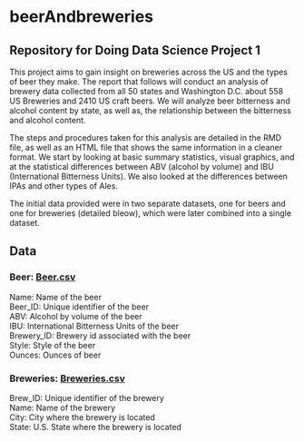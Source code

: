 # beerAndbreweries
## Repository for Doing Data Science Project 1
This project aims to gain insight on breweries across the US and the types of beer they make.
The report that follows will conduct an analysis of brewery data collected from all 50 states 
and Washington D.C. about 558 US Breweries and 2410 US craft beers. We will analyze beer 
bitterness and alcohol content by state, as well as, the relationship between the bitterness 
and alcohol content.

The steps and procedures taken for this analysis are detailed in the RMD file, as well as an 
HTML file that shows the same information in a cleaner format. We 
start by looking at basic summary statistics, visual graphics, and at the 
statistical differences between ABV (alcohol by volume) and IBU (International 
Bitterness Units). We also looked at the differences between IPAs and other 
types of Ales. 

The initial data provided were in two separate datasets, one for beers and one 
for breweries (detailed bleow), which were later combined into a single dataset.


## Data
### Beer: [Beer.csv](https://github.com/tadbackus/beerAndBreweries/blob/main/Data/Beer.csv)
Name: Name of the beer  
Beer_ID: Unique identifier of the beer  
ABV: Alcohol by volume of the beer  
IBU: International Bitterness Units of the beer  
Brewery_ID: Brewery id associated with the beer  
Style: Style of the beer  
Ounces: Ounces of beer  

### Breweries: [Breweries.csv](https://github.com/tadbackus/beerAndBreweries/blob/main/Data/Breweries.csv)
Brew_ID: Unique identifier of the brewery  
Name: Name of the brewery  
City: City where the brewery is located  
State: U.S. State where the brewery is located  
